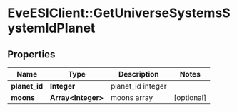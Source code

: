 # EveESIClient::GetUniverseSystemsSystemIdPlanet

## Properties
Name | Type | Description | Notes
------------ | ------------- | ------------- | -------------
**planet_id** | **Integer** | planet_id integer | 
**moons** | **Array&lt;Integer&gt;** | moons array | [optional] 


